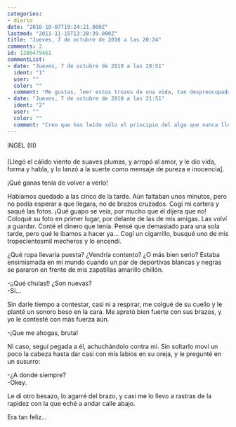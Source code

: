 ```yaml
---
categories:
- diario
date: "2010-10-07T19:24:21.000Z"
lastmod: "2011-11-15T13:28:39.000Z"
title: "Jueves, 7 de octubre de 2010 a las 20:24"
comments: 2
id: 1286479461
commentList:
- date: "Jueves, 7 de octubre de 2010 a las 20:51"
  ident: "1"
  user: ""
  color: ""
  comment: "Me gustas, leer estos trozos de una vida, tan despreocupada... No puedo e itar sentir envidia de alguien asi, sin mi enfermiza obsesion con el tiempo. Quiero reinventarme viajando para poder reiniciar el contador, pero tanta gente depende de mi... :("
- date: "Jueves, 7 de octubre de 2010 a las 21:51"
  ident: "2"
  user: ""
  color: ""
  comment: "Creo que has leído sólo el principio del algo que nunca llegó a terminarse y que, efectivamente, comienza con felicidad, pero que acabaría en desesperación, desprecio, tristeza, arrepentimiento, reconcialiación y, finalmente, muerte. Destripo todo esto porque no lo escribiré nunca."
---
```


íNGEL (III)  
  
[Llegó el cálido viento de suaves plumas, y arropó al amor, y le dio vida, forma y habla, y lo lanzó a la suerte como mensaje de pureza e inocencia].  
  
¡Qué ganas tenía de volver a verlo!  
  
Habíamos quedado a las cinco de la tarde. Aún faltaban unos minutos, pero no podía esperar a que llegara, no de brazos cruzados. Cogí mi cartera y saqué las fotos. ¡Qué guapo se veía, por mucho que él dijera que no! Coloqué su foto en primer lugar, por delante de las de mis amigas. Las volví a guardar. Conté el dinero que tenía. Pensé que demasiado para una sola tarde, pero qué le íbamos a hacer ya... Cogí un cigarrillo, busqué uno de mis tropecientosmil mecheros y lo encendí.  
  
¿Qué ropa llevaría puesta? ¿Vendría contento? ¿O más bien serio? Estaba ensimismada en mi mundo cuando un par de deportivas blancas y negras se pararon en frente de mis zapatillas amarillo chillón.  
  
-¡¡Qué chulas!! ¿Son nuevas?  
-Si...  
  
Sin darle tiempo a contestar, casi ni a respirar, me colgué de su cuello y le planté un sonoro beso en la cara. Me apretó bien fuerte con sus brazos, y yo le contesté con más fuerza aún.  
  
-¡Que me ahogas, bruta!  
  
Ni caso, seguí pegada a él, achuchándolo contra mí. Sin soltarlo moví un poco la cabeza hasta dar casi con mis labios en su oreja, y le pregunté en un susurro:  
  
-¿A donde siempre?  
-Okey.  
  
Le di otro besazo, lo agarré del brazo, y casi me lo llevo a rastras de la rapidez con la que eché a andar calle abajo.  
  
Era tan feliz...